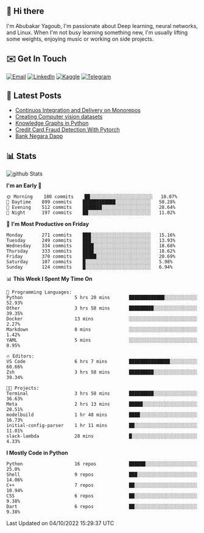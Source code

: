 ## 👋 Hi there

I'm Abubakar Yagoub, I'm passionate about Deep learning, neural networks, and
Linux. When I'm not busy learning something new, I'm usually lifting some
weights, enjoying music or working on side projects.

## ✉️ Get In Touch

[![Email](https://img.shields.io/badge/Email-f1f1f1?style=for-the-badge&logo=gmail&logoColor=0f111a)](mailto:git@blacksuan19.dev)
[![LinkedIn](https://img.shields.io/badge/LinkedIn-0077B5?style=for-the-badge&logo=linkedin&logoColor=white)](https://www.linkedin.com/in/blacksuan19/)
[![Kaggle](https://img.shields.io/badge/Kaggle-5acfff?style=for-the-badge&logo=kaggle&logoColor=white)](http://kaggle.com/abubakaryagob/)
[![Telegram](https://img.shields.io/badge/Telegram-2CA5E0?style=for-the-badge&logo=telegram&logoColor=white)](https://t.me/blacksuan19)

## 📩 Latest Posts

<!-- BLOG-POST-LIST:START -->
- [Continuos Integration and Delivery on Monorepos](https://www.blacksuan19.dev/blog/github-actions-monorepos/)
- [Creating Computer vision datasets](https://www.blacksuan19.dev/blog/creating-datasets/)
- [Knowledge Graphs in Python](https://www.blacksuan19.dev/projects/Knowledge_Graphs/)
- [Credit Card Fraud Detection With Pytorch](https://www.blacksuan19.dev/projects/credit-card-fraud-detection-with-pytorch/)
- [Bank Negara Dapp](https://www.blacksuan19.dev/projects/bank-negara/)
<!-- BLOG-POST-LIST:END -->

## 📊 Stats

![github Stats](https://github-readme-stats.vercel.app/api?username=blacksuan19&theme=github_dark&show_icons=true&count_private=true&custom_title=Github%20Stats&hide_border=true)

<!--START_SECTION:waka-->
**I'm an Early 🐤** 

```text
🌞 Morning    180 commits    ██░░░░░░░░░░░░░░░░░░░░░░░   10.07% 
🌆 Daytime    899 commits    ████████████░░░░░░░░░░░░░   50.28% 
🌃 Evening    512 commits    ███████░░░░░░░░░░░░░░░░░░   28.64% 
🌙 Night      197 commits    ██░░░░░░░░░░░░░░░░░░░░░░░   11.02%

```
📅 **I'm Most Productive on Friday** 

```text
Monday       271 commits    ███░░░░░░░░░░░░░░░░░░░░░░   15.16% 
Tuesday      249 commits    ███░░░░░░░░░░░░░░░░░░░░░░   13.93% 
Wednesday    334 commits    ████░░░░░░░░░░░░░░░░░░░░░   18.68% 
Thursday     333 commits    ████░░░░░░░░░░░░░░░░░░░░░   18.62% 
Friday       370 commits    █████░░░░░░░░░░░░░░░░░░░░   20.69% 
Saturday     107 commits    █░░░░░░░░░░░░░░░░░░░░░░░░   5.98% 
Sunday       124 commits    █░░░░░░░░░░░░░░░░░░░░░░░░   6.94%

```


📊 **This Week I Spent My Time On** 

```text
💬 Programming Languages: 
Python                   5 hrs 20 mins       █████████████░░░░░░░░░░░░   52.93% 
Other                    3 hrs 58 mins       █████████░░░░░░░░░░░░░░░░   39.35% 
Docker                   13 mins             ░░░░░░░░░░░░░░░░░░░░░░░░░   2.27% 
Markdown                 8 mins              ░░░░░░░░░░░░░░░░░░░░░░░░░   1.42% 
YAML                     5 mins              ░░░░░░░░░░░░░░░░░░░░░░░░░   0.95%

🔥 Editors: 
VS Code                  6 hrs 7 mins        ███████████████░░░░░░░░░░   60.66% 
Zsh                      3 hrs 58 mins       █████████░░░░░░░░░░░░░░░░   39.34%

🐱‍💻 Projects: 
Terminal                 3 hrs 58 mins       █████████░░░░░░░░░░░░░░░░   36.63% 
Meta                     2 hrs 13 mins       █████░░░░░░░░░░░░░░░░░░░░   20.51% 
modelbuild               1 hr 48 mins        ████░░░░░░░░░░░░░░░░░░░░░   16.73% 
initial-config-parser    1 hr 11 mins        ██░░░░░░░░░░░░░░░░░░░░░░░   11.01% 
slack-lambda             28 mins             █░░░░░░░░░░░░░░░░░░░░░░░░   4.33%

```

**I Mostly Code in Python** 

```text
Python                   16 repos            ██████░░░░░░░░░░░░░░░░░░░   25.0% 
Shell                    9 repos             ███░░░░░░░░░░░░░░░░░░░░░░   14.06% 
C++                      7 repos             ██░░░░░░░░░░░░░░░░░░░░░░░   10.94% 
CSS                      6 repos             ██░░░░░░░░░░░░░░░░░░░░░░░   9.38% 
Dart                     6 repos             ██░░░░░░░░░░░░░░░░░░░░░░░   9.38%

```



 Last Updated on 04/10/2022 15:29:37 UTC
<!--END_SECTION:waka-->
